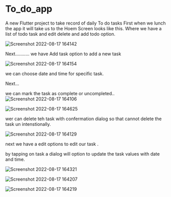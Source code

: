 # To_do_app

A new Flutter project to take record of daily To do tasks
First when we lunch the app it will take us to the Hoem Screen looks like this.
Where we have a list of todo task and edit delete and add todo option.

![Screenshot 2022-08-17 164142](https://user-images.githubusercontent.com/70685682/185110320-2c29ec2b-2abd-45c6-a448-373319a4a303.png)

Next...........
we have Add task option to add a new task


![Screenshot 2022-08-17 164154](https://user-images.githubusercontent.com/70685682/185110561-08c89474-ec17-4fb1-92d7-0bc384107135.png)


we can choose date and time for specific task.

Next...

we can mark the task as complete or uncompleted..
![Screenshot 2022-08-17 164106](https://user-images.githubusercontent.com/70685682/185110725-d1266d8e-acb5-46dd-9f80-daf7a09de68d.png)


![Screenshot 2022-08-17 164625](https://user-images.githubusercontent.com/70685682/185110829-654c80eb-9792-4c05-a024-1f335b2e38e1.png)



wer can delete teh task with confermation dialog
so that cannot delete the task un intenstionally.

![Screenshot 2022-08-17 164129](https://user-images.githubusercontent.com/70685682/185110887-cc3826a2-cd7e-455d-840a-86518235b847.png)


next we have a edit options to  edit our task .

by tapping on task a dialog will option to update the task values with date and time.



![Screenshot 2022-08-17 164321](https://user-images.githubusercontent.com/70685682/185111112-82cc6d1d-d602-4e63-8621-f21433a0046a.png)

![Screenshot 2022-08-17 164207](https://user-images.githubusercontent.com/70685682/185111146-832bd7f8-b4ba-4476-b8d6-54e2ab021972.png)

![Screenshot 2022-08-17 164219](https://user-images.githubusercontent.com/70685682/185111154-0fd2f551-15c8-4a17-9666-674a9561f777.png)

